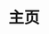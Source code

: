 ---
home: true
layout: BlogHome
icon: material-symbols:home-rounded
title: 主页
heroImage: NyanCat.gif
heroText: NekoBlog
heroFullScreen: true
bgImage: /assets/wallpaper/821.avif
bgImageDark: /assets/wallpaper/2158.avif
tagline: ヾ(≧▽≦*)o 什么都想做馁喵~
projects:
  - icon: logos:vue
    name: Vue 学习笔记
    desc: 正在复习Vue知识，记录整理一下
    link: /vue/

  - icon: logos:graphql
    name: GraphQL 学习笔记
    desc: 开的新坑
    link: /graphql/

#   - icon: link
#     name: 链接名称
#     desc: 链接详细描述
#     link: https://链接地址

#   - icon: book
#     name: 书籍名称
#     desc: 书籍详细描述
#     link: https://你的书籍链接

#   - icon: article
#     name: 文章名称
#     desc: 文章详细描述
#     link: https://你的文章链接

#   - icon: friend
#     name: 伙伴名称
#     desc: 伙伴详细介绍
#     link: https://你的伙伴链接

#   - icon: https://theme-hope-assets.vuejs.press/logo.svg
#     name: 自定义项目
#     desc: 自定义详细介绍
#     link: https://你的自定义链接

---